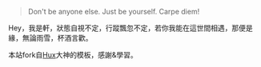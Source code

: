 > Don't be anyone else. Just be yourself.
> Carpe diem!

Hey，我是軒，狀態自視不定，行蹤飄忽不定，若你我能在這世間相遇，那便是緣，無論雨雪，杯酒言歡。

本站fork自[Hux](https://github.com/Huxpro/huxpro.github.io)大神的模板，感謝&學習。
